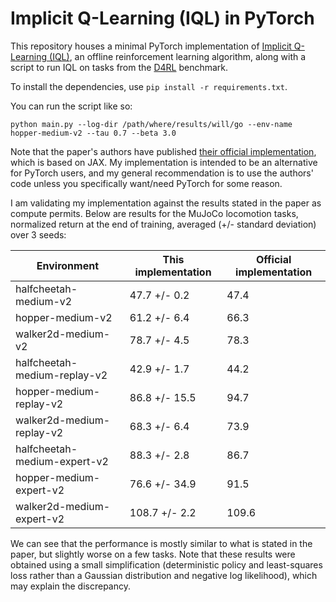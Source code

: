 # Implicit Q-Learning (IQL) in PyTorch
This repository houses a minimal PyTorch implementation of [Implicit Q-Learning (IQL)](https://arxiv.org/abs/2110.06169), an offline reinforcement learning algorithm, along with a script to run IQL on tasks from the [D4RL](https://github.com/rail-berkeley/d4rl) benchmark.

To install the dependencies, use `pip install -r requirements.txt`.

You can run the script like so:
```
python main.py --log-dir /path/where/results/will/go --env-name hopper-medium-v2 --tau 0.7 --beta 3.0
```

Note that the paper's authors have published [their official implementation](https://github.com/ikostrikov/implicit_q_learning), which is based on JAX. My implementation is intended to be an alternative for PyTorch users, and my general recommendation is to use the authors' code unless you specifically want/need PyTorch for some reason.

I am validating my implementation against the results stated in the paper as compute permits.
Below are results for the MuJoCo locomotion tasks, normalized return at the end of training, averaged (+/- standard deviation) over 3 seeds:

| Environment | This implementation | Official implementation |
| ----------- | ------------------- | ----------------------- |
| halfcheetah-medium-v2 | 47.7 +/- 0.2 | 47.4 |
| hopper-medium-v2 | 61.2 +/- 6.4 | 66.3 |
| walker2d-medium-v2 | 78.7 +/- 4.5 | 78.3 |
| halfcheetah-medium-replay-v2 | 42.9 +/- 1.7 | 44.2 |
| hopper-medium-replay-v2 | 86.8 +/- 15.5 | 94.7 |
| walker2d-medium-replay-v2 | 68.3 +/- 6.4 | 73.9 |
| halfcheetah-medium-expert-v2 | 88.3 +/- 2.8 | 86.7 |
| hopper-medium-expert-v2 | 76.6 +/- 34.9 | 91.5 |
| walker2d-medium-expert-v2 | 108.7 +/- 2.2 | 109.6 |

We can see that the performance is mostly similar to what is stated in the paper, but slightly worse on a few tasks. Note that these results were obtained using a small simplification (deterministic policy and least-squares loss rather than a Gaussian distribution and negative log likelihood), which may explain the discrepancy.
